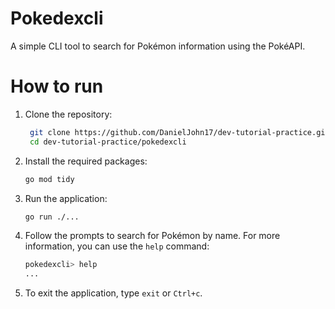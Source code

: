# Pokedexcli

A simple CLI tool to search for Pokémon information using the PokéAPI.

# How to run

1. Clone the repository:
   ```bash
    git clone https://github.com/DanielJohn17/dev-tutorial-practice.git
    cd dev-tutorial-practice/pokedexcli
   ```
2. Install the required packages:

   ```bash
   go mod tidy
   ```

3. Run the application:
   ```bash
   go run ./...
   ```
4. Follow the prompts to search for Pokémon by name. For more information, you can use the `help` command:
   ```bash
   pokedexcli> help
   ...
   ```
5. To exit the application, type `exit` or `Ctrl+c`.
